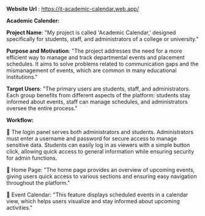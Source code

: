 **Website Url** :
https://it-academic-calendar.web.app/

**Academic Calender:**

**Project Name**: 
"My project is called 'Academic Calendar,' designed specifically for students, staff, and administrators of a college or university."

**Purpose and Motivation**: 
"The project addresses the need for a more efficient way to manage and track departmental events and placement schedules. It aims to solve problems related to communication gaps and the mismanagement of events, which are common in many educational institutions."

**Target Users**:
"The primary users are students, staff, and administrators. Each group benefits from different aspects of the platform: students stay informed about events, staff can manage schedules, and administrators oversee the entire process."

**Workflow:**

	The login panel serves both administrators and students. Administrators must enter a username and password for secure access to manage sensitive data. Students can easily log in as viewers with a simple button click, allowing quick access to general information while ensuring security for admin functions.

	Home Page: "The home page provides an overview of upcoming events, giving users quick access to various sections and ensuring easy navigation throughout the platform."

	Event Calendar: "This feature displays scheduled events in a calendar view, which helps users visualize and stay informed about upcoming activities."
